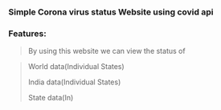 ### Simple Corona virus status Website using covid api

### Features:
> By using this website we can view the status of 

> World data(Individual States)
> 
> India data(Individual States)
> 
>  State data(In)


